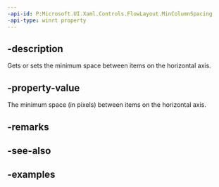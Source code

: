 ```yaml
---
-api-id: P:Microsoft.UI.Xaml.Controls.FlowLayout.MinColumnSpacing
-api-type: winrt property
---
```


## -description

Gets or sets the minimum space between items on the horizontal axis.

## -property-value

The minimum space (in pixels) between items on the horizontal axis.

## -remarks

## -see-also

## -examples

